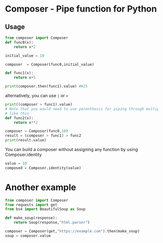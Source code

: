 # Composer - Pipe function for Python

## Usage

```python
from composer import Composer
def func0(x):
    return x*2

initial_value = 10

composer  = Composer(func0,initial_value)

def func1(x):
    return x+5

print(composer.then(func1).value) ##25
```

alternatively, you can use `|` or `>`

```python
print((composer > func1).value)
# Note that you would need to use parenthesis for piping through multiple functions
# like this
def func2(x):
    return x**2

composer = Composer(func0,10)
result = (composer > func1) > func2
print(result.value)
```

You can build a composer without assigning any function by using Composer.identity

```python
value = 10
composed = Composer.identity(value)
```

# Another example

```python
from composer import Composer
from requests import get
from bs4 import BeautifulSoup as Soup

def make_soup(response):
    return Soup(response,"html.parser")

composer = Composer(get,"https://example.com").then(make_soup)
soup = composer.value

```

